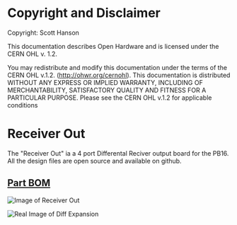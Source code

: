 # Copyright and Disclaimer
Copyright: Scott Hanson

This documentation describes Open Hardware and is licensed under the CERN OHL v. 1.2.

You may redistribute and modify this documentation under the terms of the CERN OHL v.1.2. (http://ohwr.org/cernohl). This documentation is distributed WITHOUT ANY EXPRESS OR IMPLIED WARRANTY, INCLUDING OF MERCHANTABILITY, SATISFACTORY QUALITY AND FITNESS FOR A PARTICULAR PURPOSE. Please see the CERN OHL v.1.2 for applicable conditions

# Receiver Out

The "Receiver Out" ia a 4 port Differental Reciver output board for the PB16.  All the design files are open source and available on github.

## [Part BOM](https://github.com/computergeek1507/PB_16/raw/master/Single_Receiver_Out/Single_Receiver_Out_BOM.ods)

![Image of Receiver Out](https://github.com/computergeek1507/PB_16/raw/master/Single_Receiver_Out/Single_Receiver_Out.png)

![Real Image of Diff Expansion](https://github.com/computergeek1507/PB_16/raw/master/Single_Receiver_Out/IMG_20200108_215053.jpg)

